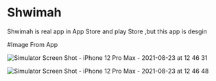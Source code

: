 # Shwimah
Shwimah is real app in App Store and play Store ,but this app is desgin

#Image From App


![Simulator Screen Shot - iPhone 12 Pro Max - 2021-08-23 at 12 46 31](https://user-images.githubusercontent.com/76500072/130441693-d8a9f587-d46e-42aa-8b39-4e1ab1e281ce.png)

![Simulator Screen Shot - iPhone 12 Pro Max - 2021-08-23 at 12 46 48](https://user-images.githubusercontent.com/76500072/130441688-d8767cc0-bfa1-4686-9483-50e40eae5e15.png)

